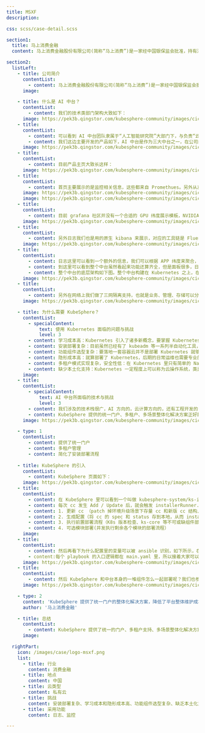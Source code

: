 ```yaml
---
title: MSXF
description:

css: scss/case-detail.scss

section1:
  title: 马上消费金融
  content: 马上消费金融股份有限公司(简称“马上消费”)是一家经中国银保监会批准，持有消费金融牌照的科技驱动型金融机构。

section2:
  listLeft:
    - title: 公司简介
      contentList:
        - content: 马上消费金融股份有限公司(简称“马上消费”)是一家经中国银保监会批准，持有消费金融牌照的科技驱动型金融机构。截止 2020 年底，注册资本金达 40 亿元，注册用户已突破 1.2 亿，累计发放贷款超过 5400 亿元，累计纳税近 33 亿元，公司技术团队人数超过 1000 人。
      image:

    - title: 什么是 AI 中台？
      contentList:
        - content: 我们的技术类部门架构大致如下：
      image: https://pek3b.qingstor.com/kubesphere-community/images/cic-msxf-1.png
    - title: 
      contentList:
        - content: 可以看到 AI 中台团队隶属于“人工智能研究院”大部门下，与负责“云平台”的技术部中间有一个很高的部门墙。也因此，AI 中台所需要的底层云计算相关技术并不能很好的依赖于技术部，两边有不同的考核机制、目标、痛点，所以 AI 中台团队需要自己搭建底层云平台，这也是我们引入 KubeSphere 的一个重要原因。
        - content: 我们这边主要开发的产品如下，AI 中台是作为三大中台之一，在公司内部运行在金融云之上。但是由于 AI 中台需要考虑对外输出，而金融云暂时没有这个规划，所以 AI 中台也需要独立的云方面的解决方案，换言之 AI 中台本身必须是一个完整的容器云 + AI 架构。
      image: https://pek3b.qingstor.com/kubesphere-community/images/cic-msxf-2.png
    - title: 
      contentList:
        - content: 目前产品主页大致长这样：
      image: https://pek3b.qingstor.com/kubesphere-community/images/cic-msxf-3.png
    - title: 
      contentList: 
        - content: 首页主要展示的是监控相关信息，这些都来自 Promethues。另外从左边可以看到我们的九大功能模块：数据中心、在线标注、项目开发、算法管理、训练任务、模型发布、模型 AB、应用管理等。监控信息相对来说还是比较粗糙，上面三个圈部分是集群纬度的整体信息，包括 CPU、内存、GPU 整体信息，下面是机器纬度、应用纬度、使用人纬度分别的汇总信息。另外我们也保留了原生的监控页面：
      image: https://pek3b.qingstor.com/kubesphere-community/images/cic-msxf-4.png
      image: https://pek3b.qingstor.com/kubesphere-community/images/cic-msxf-5.png
    - title: 
      contentList:
        - content: 目前 grafana 社区并没有一个合适的 GPU 纬度展示模板，NVIDIA 也只给了一个主机纬度的相对粗糙的 Dashboard。目前我们用的 GPU Dashboard 是自己开发的。还有一个调用链维度的监控：
      image: https://pek3b.qingstor.com/kubesphere-community/images/cic-msxf-6.png
    - title: 
      contentList:
        - content: 另外日志我们也是用的原生 kibana 来展示，对应的工具链是 Fluent Bit + Elasticsearch + Kibana。
      image: https://pek3b.qingstor.com/kubesphere-community/images/cic-msxf-7.png
    - title: 
      contentList:
        - content: 日志这里可以看到一个额外的信息，我们可以根据 APP 纬度来聚合，也就是一个应用下的不同 Pod 产生的日志可以汇总展示。这里其实是简单地根据 Pod 的 label 来实现的，将每个 Pod 打上应用相关的 Label 信息，然后采集日志时将这个属性暴露出来，就能在展示时针对性汇总。在中台发布的应用有一个日志跳转按钮，转到 Kibana 页面后会带上相关参数，实现该应用下全部日志聚合展示的功能。
        - content: 到这里可以看到整个中台虽然看起来功能还算齐全，但是面板很多，日志监控和主页分别有各自的入口，虽然可以在主页跳转到日志和监控页面，但是这里的鉴权问题、风格统一问题等已经很不和谐。但是我们团队主打的是 AI 能力，人手也有限，没有太多的精力投入到统一 Dashboard 开发上，日志监控等虽然必不可少，但也不是核心能力。这也是引入 KubeSphere 的一个重要原因。后面还会详细谈到为什么引入 KubeSphere。
        - content: 整个中台的底层架构如下图。整个中台构建在 Kubernetes 之上，在引入 KubeSphere 之前大致长这样，三主多从。
      image: https://pek3b.qingstor.com/kubesphere-community/images/cic-msxf-8.png
    - title: 
      contentList:
        - content: 另外在网络上我们做了三网隔离支持，也就是业务、管理、存储可以分别使用不同的网卡，假如用户现场有多张网卡。
      image: https://pek3b.qingstor.com/kubesphere-community/images/cic-msxf-9.png

    - title: 为什么需要 KubeSphere？
      contentList:
        - specialContent:
            text: 使用 Kubernetes 面临的问题与挑战
            level: 3
        - content: 学习成本高：Kubernetes 引入了诸多新概念，要掌握 Kubernetes 达到生产落地的能力需要不少的学习时间，这里还会涉及到网络、存储、系统等方方面面知识，不是随便一个初级开发人员花时间就能掌握的。
        - content: 安装部署复杂：目前虽然已经有了 kubeadm 等一系列半自动化工具，可以接近一键部署环境，但是要搭建高可用生产集群，还是需要花不少精力深入掌握工具的各种配置细节，才能很好落地应用。
        - content: 功能组件选型复杂：要落地一套容器云并不是部署 Kubernetes 就够了，这里还有日志、监控、服务网格、存储等一系列相关组件需要落地实施，每一个方向都是涉及一系列可选方案，需要专门投入人力去学习、选型。
        - content: 隐形成本高：就算部署了 Kubernetes，后期的日常运维也需要专业的团队，对于一般中小公司来说一个 Kubernetes 运维团队的人力成本也是不小的开支，很多时候花钱还招不到合适的人，往往会陷入部署了 Kubernetes，但是出问题无人能解决的尴尬境地，通过重装来恢复环境。
        - content: 多租户模式实现复杂，安全性低：在 Kubernetes 里只有简单的 Namespace 隔离，配合 Quota 等一定程度上实现资源隔离，但是要 to C 应用还远远不够，很多时候我们需要开发一套权限管理系统来适配企业内专有的账号权限管理系统来对接，成本很高。
        - content: 缺少本土化支持：Kubernetes 一定程度上可以称为云操作系统，类比于 Linux，其实 Kubernets 更像是 kernel，我们要完整使用容器云能力，要在 Kubernets 之上附加很多的开源组件，就像 kernel 上要加很多的开源软件才能用起来 Linux 一样。很多企业，尤其是国企，会选择购买 Red Hat 等来享受企业级支持，专注于系统提供的能力本身，而不想投入太多的人力去掌握和运维系统本身。Kubernetes 本身也有这样的问题，很多企业并不希望额外投入太大的成本去使用这套解决方案，而是希望有一个类似 Redhat 系统的 Kubernetes 版本来简单化落地，而且希望免费。
      image: 
    - title:
      contentList:
        - specialContent:
            text: AI 中台所面临的技术与挑战
            level: 3
        - content: 我们涉及的技术栈很广，AI 方向的，云计算方向的，还有工程开发的，也就是 Java + 前端等。但是我们的人力很稀缺，在云方向只有 2 个人，除了我之外另外一个同事擅长 IaaS 方向，在网络、存储等领域可以很好 cover 住。所以剩下的容器方向、监控日志等方向，在大公司可能每个方向一个团队，加一起大几十号人做的事情，这边只有我一个人了。所以我再有想法，有限的时间内也做不完一个平台。所以我也在寻找一个现成的解决方案，可以把自己解放出来，能够把精力投入到 AI 相关能力的建设上，比如模型训练等的 Operator 开发上，而不是整体研究日志监控组件和 Kubernetes 最佳部署实践等。
        - content: KubeSphere 提供的统一门户、多租户、多场景整体化解决方案正好能解决我的很多痛点。KubeSphere 的架构大致如下。不同于 OpenShift 的解决方案，KubeSphere 对 Kubernetes 没有侵入，而是基于 Operator 模式来拓展。
      image: https://pek3b.qingstor.com/kubesphere-community/images/cic-msxf-13.png

    - type: 1
      contentList:
        - content: 提供了统一门户
        - content: 多租户管理
        - content: 简化了安装部署流程
  
    - title: KubeSphere 的引入
      contentList:
        - content: KubeSphere 页面如下：
      image: https://pek3b.qingstor.com/kubesphere-community/images/cic-msxf-16.png
    - title: 
      contentList:
        - content: 在 KubeSphere 里可以看到一个叫做 kubesphere-system/ks-installer 的资源，简写 cc，全称是 ClusterConfiguration，里面维护了集群的配置信息。我们在 ks-installer 里可以看到一个 ks-hook 配置，里面定义了 kind ClusterConfiguration，event add update，objectName ks-install，namespace kubesphere-system 等信息，这里也就是告诉 shell-operator 当 cc 发生变更的时候要触发相关代码执行。ks-installer 的核心原理是利用 shell-operator 来监听 cc 资源的变更，然后运行集群部署流程。
        - content: 每次 cc 发生 Add / Update 后，就会触发 installerRunner.py 运行，核心逻辑是：
        - content: 1. 更新 cc （patch 掉环境升级场景下存量 cc 和新版 cc 结构上的差异）
        - content: 2. 生成配置（将 cc 的 spec 和 status 存到本地，从而 installer 可以从 spec 中知道当前期望做什么，从 status 中可以知道集群当前状态，不需要做什么）
        - content: 3. 执行前置部署流程（K8s 版本检查、ks-core 等不可或缺组件部署等)
        - content: 4. 可选模块部署(并发执行剩余各个模块的部署流程）
      image: 
    - title: 
      contentList:
        - content: 然后再看下为什么配置里的变量可以被 ansible 识别，如下所示，在 env 里指定里 ks-config.json 和 ks-status.json 两个文件，ks-installer 运行的时候会将 cc 的 spec 和 status 分别存到这两个文件里，这样 ansible 执行的时候就可以获取到集群的期望状态和实际状态了。
        - content:每个 playbook 的入口逻辑都在 main.yaml 里，所以接着大家可以在每个模块里通过 main.yaml 来具体研究每个模块的部署流程，串在一起也就知道了整个 KubeSphere 是怎么部署起来的了。
      image: https://pek3b.qingstor.com/kubesphere-community/images/cic-msxf-19.png
    - title: 
      contentList:
        - content: 然后 KubeSphere 和中台本身的一堆组件怎么一起部署呢？我们也参考 KubeSphere 的部署模式，加了一个 mail-installer 的 cc，然后按照下面流程来完成整个中台的部署：
      image: https://pek3b.qingstor.com/kubesphere-community/images/cic-msxf-20.png

    - type: 2
      content: 'KubeSphere 提供了统一门户的整体化解决方案，降低了平台整体维护成本。'
      author: '马上消费金融'

    - title: 总结
      contentList:
        - content: KubeSphere 提供了统一的门户、多租户支持、多场景整体化解决方案且易于集成，很好解决了落地 Kubernetes 所面临的各种痛点问题，能够有效降低人力资源成本，提升实施效率，实现业务价值最大化。
      image: 

  rightPart:
    icon: /images/case/logo-msxf.png
    list:
      - title: 行业
        content: 消费金融
      - title: 地点
        content: 中国
      - title: 云类型
        content: 私有云
      - title: 挑战
        content: 安装部署复杂、学习成本和隐形成本高、功能组件选型复杂、缺乏本土化支持
      - title: 采用功能
        content: 日志、监控

---
```

